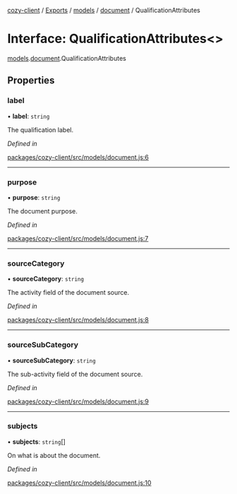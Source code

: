 [cozy-client](../README.md) / [Exports](../modules.md) / [models](../modules/models.md) / [document](../modules/models.document.md) / QualificationAttributes

# Interface: QualificationAttributes<>

[models](../modules/models.md).[document](../modules/models.document.md).QualificationAttributes

## Properties

### label

• **label**: `string`

The qualification label.

*Defined in*

[packages/cozy-client/src/models/document.js:6](https://github.com/cozy/cozy-client/blob/master/packages/cozy-client/src/models/document.js#L6)

***

### purpose

• **purpose**: `string`

The document purpose.

*Defined in*

[packages/cozy-client/src/models/document.js:7](https://github.com/cozy/cozy-client/blob/master/packages/cozy-client/src/models/document.js#L7)

***

### sourceCategory

• **sourceCategory**: `string`

The activity field of the document source.

*Defined in*

[packages/cozy-client/src/models/document.js:8](https://github.com/cozy/cozy-client/blob/master/packages/cozy-client/src/models/document.js#L8)

***

### sourceSubCategory

• **sourceSubCategory**: `string`

The sub-activity field of the document source.

*Defined in*

[packages/cozy-client/src/models/document.js:9](https://github.com/cozy/cozy-client/blob/master/packages/cozy-client/src/models/document.js#L9)

***

### subjects

• **subjects**: `string`\[]

On what is about the document.

*Defined in*

[packages/cozy-client/src/models/document.js:10](https://github.com/cozy/cozy-client/blob/master/packages/cozy-client/src/models/document.js#L10)
